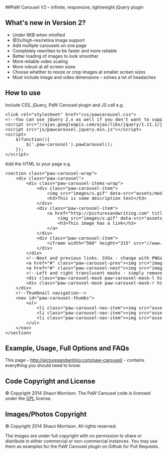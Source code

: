 ##PaW Carousel V2 – infinite, responsive, lightweight jQuery plugin

## What's new in Version 2?
- Under 6KB when minified
- @2x/high-res/retina image support
- Add multiple carousels on one page
- Completely rewritten to be faster and more reliable
- Better loading of images to look smoother
- More reliable video scaling 
- More robust at all screen sizes
- Choose whether to resize or crop images at smaller screen sizes
- Must include image and video dimensions – solves a lot of headaches

## How to use

Include CSS, jQuery, PaW Carousel plugin and JS call e.g.

<pre>
&lt;link rel="stylesheet" href="css/pawcarousel.css">
&lt;!--You can use jQuery 2.x as well if you don't want to support older browsers -->
&lt;script src="//ajax.googleapis.com/ajax/libs/jquery/1.11.1/jquery.min.js">&lt;/script>
&lt;script src="js/pawcarousel.jquery.min.js">&lt;/script>
&lt;script>
	$(function(){
		$('.paw-carousel').pawCarousel();
	});
&lt;/script>
</pre>

Add the HTML to your page e.g.

<pre>&lt;section class="paw-carousel-wrap">
	&lt;div class="paw-carousel">
		&lt;div class="paw-carousel-items-wrap">
			&lt;div class="paw-carousel-item">
				&lt;img src="images/x.gif" data-src="assets/media/egs/eg-01.jpg" data-src-2x="assets/media/egs/eg-01@2x.jpg" width="494" height="370" class="paw-carousel-item-media">
				&lt;h3>This is some description text&lt;/h3>
			&lt;/div>
			&lt;div class="paw-carousel-item">
				&lt;a href="http://picturesandwriting.com" title="A link to Shaun's portolfio site">
					&lt;img src="images/x.gif" data-src="assets/media/egs/eg-02.jpg" data-src-2x="assets/media/egs/eg-02@2x.jpg" width="494" height="370" class="paw-carousel-item-media"">
					&lt;h3>This image has a link&lt;/h3>
				&lt;/a>
			&lt;/div>
			&lt;div class="paw-carousel-item">
				&lt;iframe width="560" height="315" src="//www.youtube.com/embed/aYxni8ohTfU" frameborder="0" allowfullscreen>&lt;/iframe>
			&lt;/div>
		&lt;/div>
		&lt;!--Next and previous links. SVGs - change with PNGs if you want browser support -->
		&lt;a href="#" class="paw-carousel-prev">&lt;img src="images/arr-prev.svg" alt="Previous">&lt;/a>
		&lt;a href="#" class="paw-carousel-next">&lt;img src="images/arr-next.svg" alt="Next">&lt;/a>
		&lt;!--Left and right translucent masks - simply remove if not required-->
		&lt;div class="paw-carousel-mask paw-carousel-mask-l hide-med">&lt;/div>
		&lt;div class="paw-carousel-mask paw-carousel-mask-r hide-med">&lt;/div>
	&lt;/div>
	&lt;!--Thumbnail navigation-->
	&lt;nav id="paw-carousel-thumbs">
		&lt;ul>
			&lt;li class="paw-carousel-nav-item">&lt;img src="assets/media/egs/eg-t-01.jpg">&lt;/li>
			&lt;li class="paw-carousel-nav-item">&lt;img src="assets/media/egs/eg-t-02.jpg">&lt;/li>
			&lt;li class="paw-carousel-nav-item">&lt;img src="assets/media/egs/eg-t-03.jpg">&lt;/li>
		&lt;/ul>
	&lt;/nav>
&lt;/section></pre>		

## Example, Usage, Full Options and FAQs
This page – http://picturesandwriting.com/paw-carousel/ - contains everything you should need to know. 

## Code Copyright and License
&copy; Copyright 2014 Shaun Morrison. The PaW Carousel code is licensed under the [GPL](http://www.gnu.org/licenses/gpl.html) license.

## Images/Photos Copyright
&copy; Copyright 2014 Shaun Morrison. All rights reserved.

The images are under full copyright with no permission to share or distribute in either commercial or non-commercial instances. You may use them as examples for the PaW Carousel plugin on Github for Pull Requests. 
